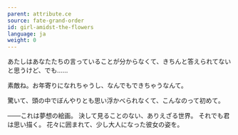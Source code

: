 ```yaml
---
parent: attribute.ce
source: fate-grand-order
id: girl-amidst-the-flowers
language: ja
weight: 0
---
```


あたしはあなたたちの言っていることが分からなくて、きちんと答えられてないと思うけど、でも……

素敵ね。お年寄りになれちゃうし、なんでもできちゃうなんて。

驚いて、頭の中でぼんやりとも思い浮かべられなくて、こんなのって初めて。


───これは夢想の絵画。
決して見ることのない、ありえざる世界。
それでも君は思い描く。
花々に囲まれて、少し大人になった彼女の姿を。
